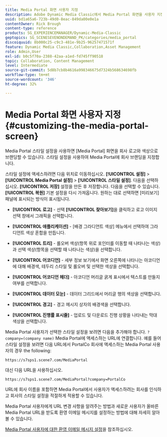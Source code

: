 ```yaml
---
title: Media Portal 화면 사용자 지정
description: Adobe Dynamic Media Classic에서 Media Portal 화면을 사용자 지정하는 방법을 알아봅니다.
uuid: bd1a65a6-723b-49d0-8eac-849da00e0e1a
contentOwner: Rick Brough
content-type: reference
products: SG_EXPERIENCEMANAGER/Dynamic-Media-Classic
geptopics: SG_SCENESEVENONDEMAND_PK/categories/media_portal
discoiquuid: 8b000c25-c9c3-481e-9b25-96257471571f
feature: Dynamic Media Classic,Collaboration,Asset Management
role: Admin,User
exl-id: b0c5f70a-2388-42aa-a1ed-fd745ff90518
topic: Collaboration, Content Management
level: Intermediate
source-git-commit: 5d8b7cb8b4616a998346675d7324b568634698fb
workflow-type: tm+mt
source-wordcount: '346'
ht-degree: 32%

---
```


# Media Portal 화면 사용자 지정{#customizing-the-media-portal-screen}

Media Portal 스타일 설정을 사용하면 [Media Portal] 화면을 회사 로고와 색상으로 브랜딩할 수 있습니다. 스타일 설정을 사용하여 Media Portal에 회사 브랜딩을 지정합니다.

스타일 설정에 액세스하려면 다음 위치로 이동하십시오. **[!UICONTROL 설정]** > **[!UICONTROL Media Portal 설정]** > **[!UICONTROL 스타일 설정]**. 다음을 선택하십시오. **[!UICONTROL 저장]** 설정을 만든 후 저장합니다. 다음을 선택할 수 있습니다. **[!UICONTROL 복원]** 기본 설정을 다시 가져옵니다. 원하는 대로 선택하면 [미리보기] 패널에 표시되는 방식이 표시됩니다.

* **[!UICONTROL 로고]** - 선택 **[!UICONTROL 찾아보기]**&#x200B;을 클릭하고 로고 이미지 선택 창에서 그래픽을 선택합니다.

* **[!UICONTROL 애플리케이션]** - [배경 그라디언트 색상] 메뉴에서 선택하여 그라디언트 색상 혼합을 만듭니다.

* **[!UICONTROL 트리]** - 롤오버 색상(항목 위로 포인터를 이동할 때 나타나는 색상)과 선택 색상(항목을 선택할 때 나타나는 색상)을 선택합니다.

* **[!UICONTROL 어코디언]** - 세부 정보 보기에서 화면 오른쪽에 나타나는 아코디언에 대해 배경색, 테두리 스타일 및 롤오버 및 선택한 색상을 선택합니다.

* **[!UICONTROL 어코디언 헤더]** - 아코디언 머리글 굵게 표시에서 텍스트를 만들지 여부를 선택합니다.

* **[!UICONTROL 데이터 모눈]** - 데이터 그리드에서 머리글 행의 색상을 선택합니다.

* **[!UICONTROL 경고]** - 경고 메시지 상자의 배경색을 선택합니다.

* **[!UICONTROL 진행률 표시줄]** - 업로드 및 다운로드 진행 상황을 나타내는 막대 색상을 선택합니다.

Media Portal 사용자가 선택한 스타일 설정을 보려면 다음을 추가해야 합니다. `?company=(company name)` Media Portal에 액세스하는 URL에 연결합니다. 예를 들어 스타일 설정을 보려면 다음 URL에서 PortalCo 회사에 액세스하는 Media Portal 사용자의 경우 the following:

`https://s7sps1.scene7.com/MediaPortal`

대신 다음 URL을 사용하십시오.

`https://s7sps1.scene7.com/MediaPortal?company=PortalCo`

URL에 회사 이름을 포함하면 Media Portal에서 사용자가 액세스하려는 회사를 인식하고 회사의 스타일 설정을 적절하게 적용할 수 있습니다.

Media Portal 사용자에게 URL 변경 사항을 알려주는 방법과 새로운 사용자가 올바른 Media Portal URL을 받도록 환영 이메일 메시지를 설정하는 방법에 대해 자세히 알아볼 수 있습니다.

[Media Portal 사용자에 대한 환영 이메일 메시지 설정](adding-media-portal-users.md#setting_up_the_welcome_e_mail_message_for_media_portal_users)을 참조하십시오.
